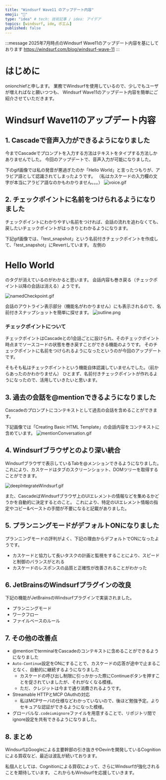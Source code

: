 ```yaml
---
title: "Windsurf Wave11 のアップデート内容"
emoji: "🎊"
type: "idea" # tech: 技術記事 / idea: アイデア
topics: [windsurf, ide, ポエム]
published: false
---
```


:::message
2025年7月時点のWindsurf Wave11のアップデート内容を基にしております
https://windsurf.com/blog/windsurf-wave-11
:::

# はじめに
onionchiefと申します。
業務でWindsurfを使用しているので、少しでもユーザが増えればなと願いつつも、
Windsurf Wave11のアップデート内容を簡単にご紹介させていただきます。


# Windsurf Wave11のアップデート内容
## 1. Cascadeで音声入力ができるようになりました
今までCascadeでプロンプトを入力する方法はテキストをタイプする方法しかありませんでした。
今回のアップデートで、音声入力が可能になりました。

下のgif画像では私の発音が悪過ぎたのか「Hello World」と言ったつもりが、アラビア語として認識されてしまったようです。
（私はカスケードの入力欄の文字が本当にアラビア語なのかもわかりません。。。）
![voice.gif](/images/44d2883a4894cd/voice.gif)

## 2. チェックポイントに名前をつけられるようになりました
チェックポイントにわかりやすい名前をつければ、会話の流れを追わなくても、戻したいチェックポイントがはっきりとわかるようになります。

下記gif画像では、「test_snapshot」という名前付きチェックポイントを作成して、「test_snapshot」にRevertしています。
左側の<h1>Hello World</h1>のタグが消えているのがわかると思います。
会話内容も巻き戻る（チェックポイント以降の会話は消える）ようです。

![namedCheckpoint.gif](/images/44d2883a4894cd/namedCheckpoint.gif)

会話のアウトライン表示部分（機能名がわかりません）にも表示されるので、名前付きスナップショットを簡単に探せます。
![outline.png](/images/44d2883a4894cd/outline.png)

### チェックポイントについて
チェックポイントはCascadeとの1会話ごとに設けられ、そのチェックポイント時点までソースコードの状態を巻き戻すことができる機能のようです。
そのチェックポイントに名前をつけられるようになったというのが今回のアップデートです。

そもそも私はチェックポイントという機能自体認識していませんでした。（前からあったのかわかりません）
ひとまず、名前付きチェックポイントが作れるようになったので、活用していきたいと思います。

## 3. 過去の会話を@mentionできるようになりました
Cascadeのプロンプトにコンテキストとして過去の会話を含めることができます。

下記画像では「Creating Basic HTML Template」の会話内容をコンテキストに含めています。
![mentionConversation.gif](/images/44d2883a4894cd/mentionConversation.gif)

## 4. Windsurfブラウザとのより深い統合
Windsurfブラウザで表示しているTabを@メンションできるようになりました。
これにより、カスケードはタブのスクリーンショット、DOMツリーを取得することができます。

![deepIntegrateWindsurf.gif](/images/44d2883a4894cd/deeperIntegrateWindsurf.gif)

また、CascadeはWindsurfブラウザ上のUIエレメントの情報などを集めるかどうかを自動的に決定するとのこと。
これにより、特定のUIエレメント情報の指定やコピー&ペーストの手間が不要になると記載がありました。

## 5. プランニングモードがデフォルトONになりました
プランニングモードの評判がよく、下記の理由からデフォルトでONになったようです。
- カスケードと協力して長いタスクの計画と監視をすることにより、スピードと制御のバランスがとれる
- カスケードのレスポンスの品質と正確性が改善されることがわかった

## 6. JetBrainsのWindsurfプラグインの改良
下記の機能がJetBrainsのWindsurfプラグインで実装されました。
- プランニングモード
- ワークフロー
- ファイルベースのルール

## 7. その他の改善点
- @mentionでterminalをCascadeのコンテキストに含めることができるようになりました
- `Auto-Continue`設定をONにすることで、カスケードの応答が途中で止まることなく、自動的に継続するようになりました
    - カスケードの呼び出し制限に引っかかった際にContinueボタンを押すことを促されていましたが、それがなくなる模様。
    - ただ、クレジットは今まで通り消費されるようです。
- Streamable HTTPとMCP OAuthの対応
    - 私はMCPサーバの仕様などわかっていないので、後ほど勉強予定。よりセキュアな認証ができるようになった模様。
- グローバルな`.codeiumignore`ファイルを用意することで、リポジトリ間でignore設定を共有できるようになりました。

## 8. まとめ
WindsurfはGoogleによる主要幹部の引き抜きやDevinを開発しているCognitionによる買収など、最近は波乱が続いております。

私個人としては、Cognitionによる買収によって、さらにWindsurfが強化されることを期待しています。
これからもWindsurfを応援していきます。
